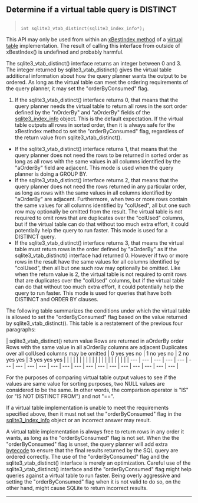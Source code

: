 ## Determine if a virtual table query is DISTINCT




> ```
> 
> int sqlite3_vtab_distinct(sqlite3_index_info*);
> 
> ```



This API may only be used from within an [xBestIndex method](vtab.html#xbestindex)
of a [virtual table](vtab.html) implementation. The result of calling this
interface from outside of xBestIndex() is undefined and probably harmful.


The sqlite3\_vtab\_distinct() interface returns an integer between 0 and
3\. The integer returned by sqlite3\_vtab\_distinct()
gives the virtual table additional information about how the query
planner wants the output to be ordered. As long as the virtual table
can meet the ordering requirements of the query planner, it may set
the "orderByConsumed" flag.


1. If the sqlite3\_vtab\_distinct() interface returns 0, that means
that the query planner needs the virtual table to return all rows in the
sort order defined by the "nOrderBy" and "aOrderBy" fields of the
[sqlite3\_index\_info](#sqlite3_index_info) object. This is the default expectation. If the
virtual table outputs all rows in sorted order, then it is always safe for
the xBestIndex method to set the "orderByConsumed" flag, regardless of
the return value from sqlite3\_vtab\_distinct().
- If the sqlite3\_vtab\_distinct() interface returns 1, that means
that the query planner does not need the rows to be returned in sorted order
as long as all rows with the same values in all columns identified by the
"aOrderBy" field are adjacent. This mode is used when the query planner
is doing a GROUP BY.
- If the sqlite3\_vtab\_distinct() interface returns 2, that means
that the query planner does not need the rows returned in any particular
order, as long as rows with the same values in all columns identified
by "aOrderBy" are adjacent. Furthermore, when two or more rows
contain the same values for all columns identified by "colUsed", all but
one such row may optionally be omitted from the result.
The virtual table is not required to omit rows that are duplicates
over the "colUsed" columns, but if the virtual table can do that without
too much extra effort, it could potentially help the query to run faster.
This mode is used for a DISTINCT query.
- If the sqlite3\_vtab\_distinct() interface returns 3, that means the
virtual table must return rows in the order defined by "aOrderBy" as
if the sqlite3\_vtab\_distinct() interface had returned 0\. However if
two or more rows in the result have the same values for all columns
identified by "colUsed", then all but one such row may optionally be
omitted. Like when the return value is 2, the virtual table
is not required to omit rows that are duplicates over the "colUsed"
columns, but if the virtual table can do that without
too much extra effort, it could potentially help the query to run faster.
This mode is used for queries
that have both DISTINCT and ORDER BY clauses.



The following table summarizes the conditions under which the
virtual table is allowed to set the "orderByConsumed" flag based on
the value returned by sqlite3\_vtab\_distinct(). This table is a
restatement of the previous four paragraphs:




| sqlite3\_vtab\_distinct() return value  Rows are returned in aOrderBy order  Rows with the same value in all aOrderBy columns are adjacent  Duplicates over all colUsed columns may be omitted | 0 yes yes no | 1 no yes no | 2 no yes yes | 3 yes yes yes | | | | | | | | | | | | | | | | | | | |
| --- | --- | --- | --- | --- | --- | --- | --- | --- | --- | --- | --- | --- | --- | --- | --- | --- | --- | --- | --- |




For the purposes of comparing virtual table output values to see if the
values are same value for sorting purposes, two NULL values are considered
to be the same. In other words, the comparison operator is "IS"
(or "IS NOT DISTINCT FROM") and not "\=\=".


If a virtual table implementation is unable to meet the requirements
specified above, then it must not set the "orderByConsumed" flag in the
[sqlite3\_index\_info](#sqlite3_index_info) object or an incorrect answer may result.


A virtual table implementation is always free to return rows in any order
it wants, as long as the "orderByConsumed" flag is not set. When the
the "orderByConsumed" flag is unset, the query planner will add extra
[bytecode](opcode.html) to ensure that the final results returned by the SQL query are
ordered correctly. The use of the "orderByConsumed" flag and the
sqlite3\_vtab\_distinct() interface is merely an optimization. Careful
use of the sqlite3\_vtab\_distinct() interface and the "orderByConsumed"
flag might help queries against a virtual table to run faster. Being
overly aggressive and setting the "orderByConsumed" flag when it is not
valid to do so, on the other hand, might cause SQLite to return incorrect
results.




---


